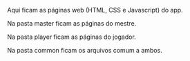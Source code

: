 Aqui ficam as páginas web (HTML, CSS e Javascript) do app.

Na pasta master ficam as páginas do mestre.

Na pasta player ficam as páginas do jogador.

Na pasta common ficam os arquivos comum a ambos.